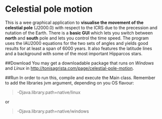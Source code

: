 Celestial pole motion
=====================
This is a wee graphical application to **visualise the movement of the celestial pole** (J2000.0) with respect to the ICRS due to the precession and nutation of the Earth. There is a **basic GUI** which lets you switch between **north** and **south** pole and lets you control the time speed. The program uses the IAU2000 equations for the two sets of angles and yields good results for at least a span of 6000 years. It also features the latitude lines and a background with some of the most important Hipparcos stars.

##Download
You may get a downloadable package that runs on _Windows_ and _Linux_ in http://tonisagrista.com/page/celestial-pole-motion. 

##Run
In order to run this, compile and execute the Main class. Remember to add the libraries jvm argument, depending on you OS flavour:

>-Djava.library.path=native/linux

or
>-Djava.library.path=native/windows
